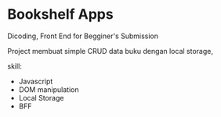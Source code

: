 # Bookshelf Apps
Dicoding, Front End for Begginer's Submission

Project membuat simple CRUD data buku dengan local storage,

skill:
- Javascript
- DOM manipulation
- Local Storage
- BFF